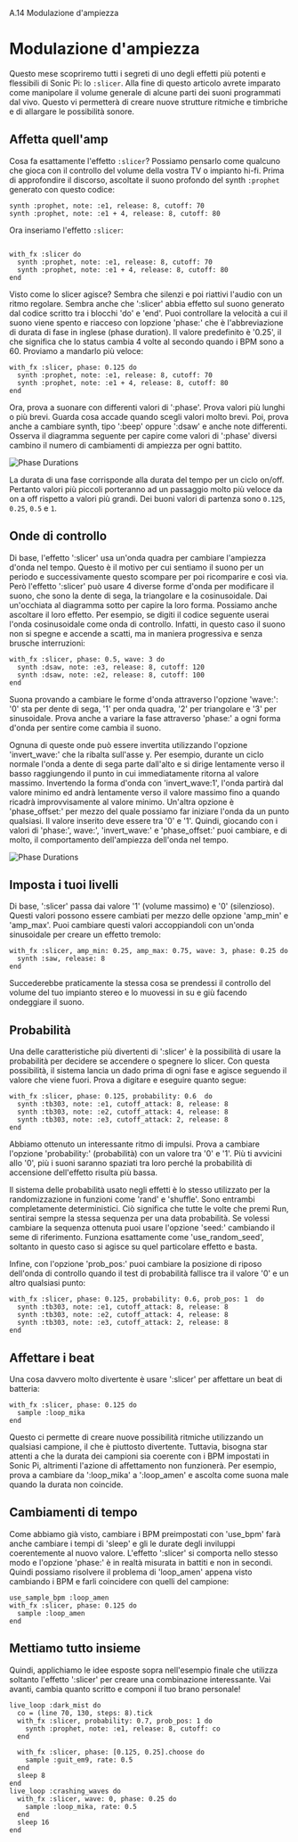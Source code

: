 A.14 Modulazione d'ampiezza

# Modulazione d'ampiezza

Questo mese scopriremo tutti i segreti di uno degli effetti più potenti e flessibili di Sonic Pi: lo `:slicer`. Alla fine di questo articolo avrete imparato come manipolare il volume generale di alcune parti dei suoni programmati dal vivo. Questo vi permetterà di creare nuove strutture ritmiche e timbriche e di allargare le possibilità sonore.

## Affetta quell'amp

Cosa fa esattamente l'effetto `:slicer`? Possiamo pensarlo come qualcuno che gioca con il controllo del volume della vostra TV o impianto hi-fi. Prima di approfondire il discorso, ascoltate il suono profondo del synth `:prophet` generato con questo codice:

```
synth :prophet, note: :e1, release: 8, cutoff: 70
synth :prophet, note: :e1 + 4, release: 8, cutoff: 80
```

Ora inseriamo l'effetto `:slicer`:

```

with_fx :slicer do
  synth :prophet, note: :e1, release: 8, cutoff: 70
  synth :prophet, note: :e1 + 4, release: 8, cutoff: 80
end
```

Visto come lo slicer agisce? Sembra che silenzi e poi riattivi l'audio con un ritmo regolare. Sembra anche che ':slicer' abbia effetto sul suono generato dal codice scritto tra i blocchi 'do' e 'end'. Puoi controllare la velocità a cui il suono viene spento e riacceso con lopzione 'phase:' che è l'abbreviazione di durata di fase in inglese (phase duration). Il valore predefinito è '0.25', il che significa che lo status cambia 4 volte al secondo quando i BPM sono a 60. Proviamo a mandarlo più veloce:

```
with_fx :slicer, phase: 0.125 do
  synth :prophet, note: :e1, release: 8, cutoff: 70
  synth :prophet, note: :e1 + 4, release: 8, cutoff: 80
end
```

Ora, prova a suonare con differenti valori di ':phase'. Prova valori più lunghi o più brevi. Guarda cosa accade quando scegli valori molto brevi. Poi, prova anche a cambiare synth, tipo ':beep' oppure ':dsaw' e anche note differenti. Osserva il diagramma seguente per capire come valori di ':phase' diversi cambino il numero di cambiamenti di ampiezza per ogni battito.

![Phase Durations](../images/tutorial/articles/A.14-amplitude-modulation/slicer_phase_durations.png)

La durata di una fase corrisponde alla durata del tempo per un ciclo on/off. Pertanto valori più piccoli porteranno ad un passaggio molto più veloce da on a off rispetto a valori più grandi. Dei buoni valori di partenza sono `0.125`, `0.25`, `0.5` e `1`.


## Onde di controllo

Di base, l'effetto ':slicer' usa un'onda quadra per cambiare l'ampiezza d'onda nel tempo. Questo è il motivo per cui sentiamo il suono per un periodo e successivamente questo scompare per poi ricomparire e così via. Però l'effetto ':slicer' può usare 4 diverse forme d'onda per modificare il suono, che sono la dente di sega, la triangolare e la cosinusoidale. Dai un'occhiata al diagramma sotto per capire la loro forma. Possiamo anche ascoltare il loro effetto. Per esempio, se digiti il codice seguente userai l'onda cosinusoidale come onda di controllo. Infatti, in questo caso il suono non si spegne e accende a scatti, ma in maniera progressiva e senza brusche interruzioni:

```
with_fx :slicer, phase: 0.5, wave: 3 do
  synth :dsaw, note: :e3, release: 8, cutoff: 120
  synth :dsaw, note: :e2, release: 8, cutoff: 100
end
```

Suona provando a cambiare le forme d'onda attraverso l'opzione 'wave:': '0' sta per dente di sega, '1' per onda quadra, '2' per triangolare e '3' per sinusoidale. Prova anche a variare la fase attraverso 'phase:' a ogni forma d'onda per sentire come cambia il suono.

Ognuna di queste onde può essere invertita utilizzando l'opzione 'invert_wave:' che la ribalta sull'asse y. Per esempio, durante un ciclo normale l'onda a dente di sega parte dall'alto e si dirige lentamente verso il basso raggiungendo il punto in cui immediatamente ritorna al valore massimo. Invertendo la forma d'onda con 'invert_wave:1', l'onda partirà dal valore minimo ed andrà lentamente verso il valore massimo fino a quando ricadrà improvvisamente al valore minimo. Un'altra opzione è 'phase_offset:' per mezzo del quale possiamo far iniziare l'onda da un punto qualsiasi. Il valore inserito deve essere tra '0' e '1'. Quindi, giocando con i valori di 'phase:', wave:', 'invert_wave:' e 'phase_offset:' puoi cambiare, e di molto, il comportamento dell'ampiezza dell'onda nel tempo.

![Phase Durations](../images/tutorial/articles/A.14-amplitude-modulation/slicer_control_waves.png)


## Imposta i tuoi livelli

Di base, ':slicer' passa dai valore '1' (volume massimo) e '0' (silenzioso). Questi valori possono essere cambiati per mezzo delle opzione 'amp_min' e 'amp_max'. Puoi cambiare questi valori accoppiandoli con un'onda sinusoidale per creare un effetto tremolo:

```
with_fx :slicer, amp_min: 0.25, amp_max: 0.75, wave: 3, phase: 0.25 do
  synth :saw, release: 8
end
```

Succederebbe praticamente la stessa cosa se prendessi il controllo del volume del tuo impianto stereo e lo muovessi in su e giù facendo ondeggiare il suono.


## Probabilità

Una delle caratteristiche più divertenti di ':slicer' è la possibilità di usare la probabilità per decidere se accendere o spegnere lo slicer. Con questa possibilità, il sistema lancia un dado prima di ogni fase e agisce seguendo il valore che viene fuori. Prova a digitare e eseguire quanto segue:

```
with_fx :slicer, phase: 0.125, probability: 0.6  do
  synth :tb303, note: :e1, cutoff_attack: 8, release: 8
  synth :tb303, note: :e2, cutoff_attack: 4, release: 8
  synth :tb303, note: :e3, cutoff_attack: 2, release: 8
end
```

Abbiamo ottenuto un interessante ritmo di impulsi. Prova a cambiare l'opzione 'probability:' (probabilità) con un valore tra '0' e '1'. Più ti avvicini allo '0', più i suoni saranno spaziati tra loro perché la probabilità di accensione dell'effetto risulta più bassa.

Il sistema delle probabilità usato negli effetti è lo stesso utilizzato per la randomizzazione in funzioni come 'rand' e 'shuffle'. Sono entrambi completamente deterministici. Ciò significa che tutte le volte che premi Run, sentirai sempre la stessa sequenza per una data probabilità. Se volessi cambiare la sequenza ottenuta puoi usare l'opzione 'seed:' cambiando il seme di riferimento. Funziona esattamente come 'use_random_seed', soltanto in questo caso si agisce su quel particolare effetto e basta.

Infine, con l'opzione 'prob_pos:' puoi cambiare la posizione di riposo dell'onda di controllo quando il test di probabilità fallisce tra il valore '0' e un altro qualsiasi punto:

```
with_fx :slicer, phase: 0.125, probability: 0.6, prob_pos: 1  do
  synth :tb303, note: :e1, cutoff_attack: 8, release: 8
  synth :tb303, note: :e2, cutoff_attack: 4, release: 8
  synth :tb303, note: :e3, cutoff_attack: 2, release: 8
end
```

## Affettare i beat

Una cosa davvero molto divertente è usare ':slicer' per affettare un beat di batteria:

```
with_fx :slicer, phase: 0.125 do
  sample :loop_mika
end
```

Questo ci permette di creare nuove possibilità ritmiche utilizzando un qualsiasi campione, il che è piuttosto divertente. Tuttavia, bisogna star attenti a che la durata dei campioni sia coerente con i BPM impostati in Sonic Pi, altrimenti l'azione di affettamento non funzionerà. Per esempio, prova a cambiare da ':loop_mika' a ':loop_amen' e ascolta come suona male quando la durata non coincide.

## Cambiamenti di tempo

Come abbiamo già visto, cambiare i BPM preimpostati con 'use_bpm' farà anche cambiare i tempi di 'sleep' e gli le durate degli inviluppi coerentemente al nuovo valore. L'effetto ':slicer' si comporta nello stesso modo e l'opzione 'phase:' è in realtà misurata in battiti e non in secondi. Quindi possiamo risolvere il problema di 'loop_amen' appena visto cambiando i BPM e farli coincidere con quelli del campione:

```
use_sample_bpm :loop_amen
with_fx :slicer, phase: 0.125 do
  sample :loop_amen
end
```

## Mettiamo tutto insieme

Quindi, applichiamo le idee esposte sopra nell'esempio finale che utilizza soltanto l'effetto ':slicer' per creare una combinazione interessante. Vai avanti, cambia quanto scritto e componi il tuo brano personale!

```
live_loop :dark_mist do
  co = (line 70, 130, steps: 8).tick
  with_fx :slicer, probability: 0.7, prob_pos: 1 do
    synth :prophet, note: :e1, release: 8, cutoff: co
  end
  
  with_fx :slicer, phase: [0.125, 0.25].choose do
    sample :guit_em9, rate: 0.5
  end
  sleep 8
end
live_loop :crashing_waves do
  with_fx :slicer, wave: 0, phase: 0.25 do
    sample :loop_mika, rate: 0.5
  end
  sleep 16
end
```




